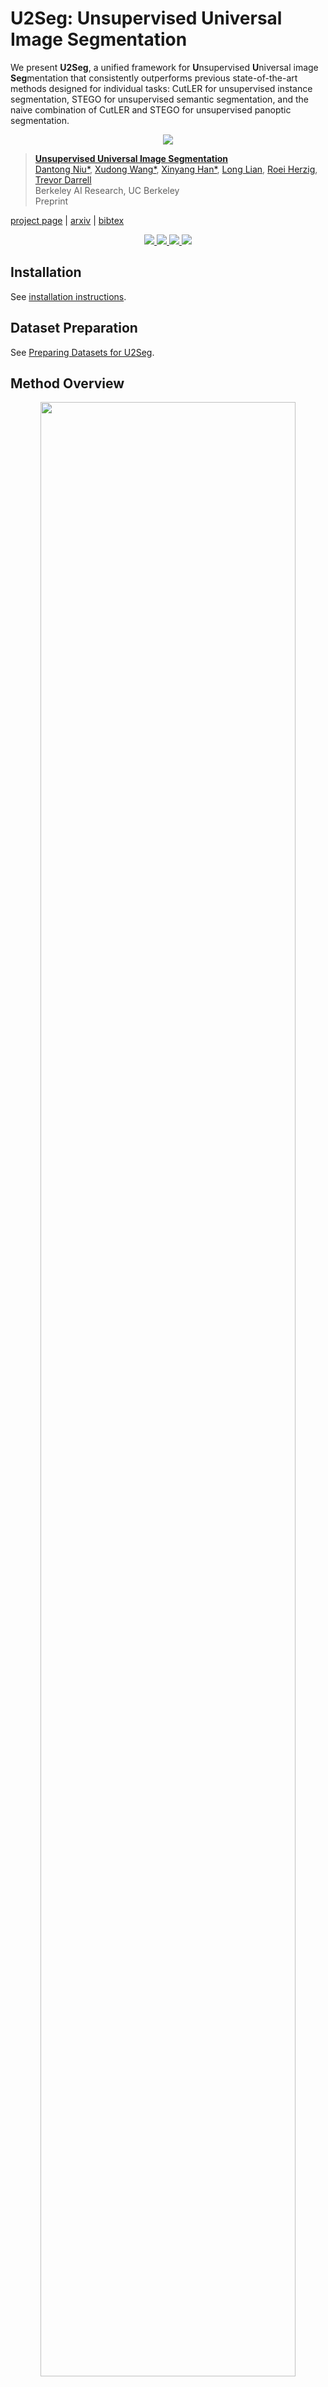 # U2Seg: Unsupervised Universal Image Segmentation

We present **U2Seg**, a unified framework for **U**nsupervised **U**niversal image **Seg**mentation that consistently outperforms previous state-of-the-art methods designed for individual tasks: CutLER for unsupervised instance segmentation, STEGO for unsupervised semantic segmentation, and the naive combination of CutLER and STEGO for unsupervised panoptic segmentation.

<p align="center"> <img src='docs/teaser_img.jpg' align="center" > </p>

> [**Unsupervised Universal Image Segmentation**](https://u2seg.github.io/)            
> [Dantong Niu*](https://scholar.google.com/citations?user=AzlUrvUAAAAJ&hl=en), [Xudong Wang*](https://people.eecs.berkeley.edu/~xdwang/), [Xinyang Han*](https://xinyanghan.github.io/), [Long Lian](https://tonylian.com/), [Roei Herzig](https://roeiherz.github.io/), [Trevor Darrell](https://people.eecs.berkeley.edu/~trevor/)     
> Berkeley AI Research, UC Berkeley    
> Preprint

[project page](https://u2seg.github.io/) | [arxiv](https://arxiv.org/abs/2312.17243) | [bibtex](#citation)

<p align="center">
  <a href="https://paperswithcode.com/sota/unsupervised-panoptic-segmentation-on-coco?p=unsupervised-universal-image-segmentation">
    <img src="https://img.shields.io/endpoint.svg?url=https://paperswithcode.com/badge/unsupervised-universal-image-segmentation/unsupervised-panoptic-segmentation-on-coco">
  </a>
  <a href="https://paperswithcode.com/sota/unsupervised-zero-shot-panoptic-segmentation?p=unsupervised-universal-image-segmentation">
    <img src="https://img.shields.io/endpoint.svg?url=https://paperswithcode.com/badge/unsupervised-universal-image-segmentation/unsupervised-zero-shot-panoptic-segmentation">
  </a>
  <a href="https://paperswithcode.com/sota/unsupervised-zero-shot-instance-segmentation?p=unsupervised-universal-image-segmentation">
    <img src="https://img.shields.io/endpoint.svg?url=https://paperswithcode.com/badge/unsupervised-universal-image-segmentation/unsupervised-zero-shot-instance-segmentation">
  </a>
  <a href="https://paperswithcode.com/sota/unsupervised-semantic-segmentation-on-coco-7?p=unsupervised-universal-image-segmentation">
    <img src="https://img.shields.io/endpoint.svg?url=https://paperswithcode.com/badge/unsupervised-universal-image-segmentation/unsupervised-semantic-segmentation-on-coco-7">
  </a>
</p>

<!-- ## Features 
- U2Seg is the first universal unsupervised image segmentation model that can tackle unsupervised semantic-aware instance, semantic and panoptic segmentation tasks using a unified framework.
- U2Seg can learn unsupervised object detectors and instance segmentors solely on ImageNet-1K.
- U2Seg exhibits strong robustness to domain shifts when evaluated on 11 different benchmarks across domains like natural images, video frames, paintings, sketches, etc.
- U2Seg can serve as a pretrained model for fully/semi-supervised detection and segmentation tasks. -->

## Installation
See [installation instructions](INSTALL.md).

## Dataset Preparation
See [Preparing Datasets for U2Seg](datasets/README.md).

## Method Overview
<p align="center">
  <img src="docs/main_pipeline_1.jpg" width=90%>
</p>

U2Seg has 4 stages: 1) generating pseudo instance masks with MaskCut and clustering, 2) generating pseudo semantic masks with STEGO and 3) merging instance masks, semantic masks to get pseudo labels for panoptic segmentation and 4) learning unsupervised universal segmentor from pseudo-masks of unlabeled data.

## Pseudo Mask Gneration
This part includes MaskCut+Clustering, which we use to generate the pseudo for training of U2Seg, additional information will come later. 
For implementers who wants to play with out models, we provide well-processed annotations in Data Preparation.

## Universal Image Segmentation

### Training
After you prepare the dataset following the above instructions, you should be able to train the U2Seg universal segmentation model by:

```
python ./tools/train_net.py  --config-file ./configs/COCO-PanopticSegmentation/u2seg_R50_800.yaml
```
Note: you need to download the pre-trained [dino backbone](https://drive.google.com/file/d/1UtRUgUQK20KS8MGebCWgLPHxrez7mfV4/view?usp=sharing) and change the path of the corresponding ```yaml``` file.

To train U2Seg model with different clustering number (e.g. 300), you can use `configs/COCO-PanopticSegmentation/u2seg_R50_300.yaml` config file and set the environment variable by `export CLUSTER_NUM=300`. (This variable would be used in `detectron2/data/datasets/builtin.py` and `detectron2/data/datasets/builtin_meta.py`)

### Inference
We provide models trained with different cluster numbers and training sets. Each cell in the table below contains a link to the corresponding model checkpoint. Place the downloaded ckpts under `ckpts` folder.

<table>
<thead>
<tr>
<th align="center">Cluster Num</th>
<th align="center">ImageNet</th>
<th align="center">COCO</th>
<th align="center">ImageNet + COCO</th>
</tr>
</thead>
<tbody>
<tr>
<td align="center">800</td>
<td align="center"><a href="https://drive.google.com/drive/folders/186GBbIhEW7W0eidGOGRTmTyM_HedSOQh">CheckPoint</a></td>
<td align="center"><a href="https://drive.google.com/drive/folders/186GBbIhEW7W0eidGOGRTmTyM_HedSOQh">CheckPoint</a></td>
<td align="center"><a href="https://drive.google.com/drive/folders/186GBbIhEW7W0eidGOGRTmTyM_HedSOQh">CheckPoint</a></td>
</tr>
<tr>
<td align="center">300</td>
<td align="center"><a href="https://drive.google.com/drive/folders/186GBbIhEW7W0eidGOGRTmTyM_HedSOQh">CheckPoint</a></td>
<td align="center"><a href="https://drive.google.com/drive/folders/186GBbIhEW7W0eidGOGRTmTyM_HedSOQh">CheckPoint</a></td>
<td align="center"><a href="https://drive.google.com/drive/folders/186GBbIhEW7W0eidGOGRTmTyM_HedSOQh">CheckPoint</a></td>
</tr>
</tbody>
</table>  
 

To run inference on images, you should first assign a checkpoint in the ```u2seg_eval.yaml```, then:
```
python ./demo/u2seg_demo.py --config-file configs/COCO-PanopticSegmentation/u2seg_eval_800.yaml --input demo/images/*jpg --output results/demo_800 
```

To test model trained with different clustering number (e.g. 300), you can use config file like this `configs/COCO-PanopticSegmentation/u2seg_R50_300.yaml`.

We give a few demo images in ```demo/images``` and the corresponding visualizations of the panoptic segmentation with U2Seg:
<p align="center">
  <img src="docs/u2seg-demo.png" width=80%>
</p>


### Evaluation
Coming soon.

### Efficient Learning
Coming soon.

## License
U2Seg is licensed under the [Apache](LICENSE), however portions of the project are available under separate license terms: CutLER, Detectron2 and DINO are licensed under the CC-BY-NC license; TokenCut, Bilateral Solver and CRF are licensed under the MIT license; If you later add other third party code, please keep this license info updated, and please let us know if that component is licensed under something other than CC-BY-NC, MIT, or CC0.

## Ethical Considerations
U2Seg's wide range of detection capabilities may introduce similar challenges to many other visual recognition methods.
As the image can contain arbitrary instances, it may impact the model output.

## How to get support from us?
If you have any general questions, feel free to email us at [Dantong Niu](mailto:bias_88@berkeley.edu), [Xudong Wang](mailto:xdwang@eecs.berkeley.edu), [Xinyang Han](mailto:hanxinyang66@gmail.com). If you have code or implementation-related questions, please feel free to send emails to us or open an issue in this codebase (We recommend that you open an issue in this codebase, because your questions may help others). 

## Citation
If you find our work inspiring or use our codebase in your research, please consider giving a star ⭐ and a citation.
```
@misc{niu2023unsupervised,
      title={Unsupervised Universal Image Segmentation}, 
      author={Dantong Niu and Xudong Wang and Xinyang Han and Long Lian and Roei Herzig and Trevor Darrell},
      year={2023},
      eprint={2312.17243},
      archivePrefix={arXiv},
      primaryClass={cs.CV}
}
```

<!-- ## Features 
- U2Seg is the first universal unsupervised image segmentation model that can tackle unsupervised semantic-aware instance, semantic and panoptic segmentation tasks using a unified framework.
- U2Seg can learn unsupervised object detectors and instance segmentors solely on ImageNet-1K.
- U2Seg exhibits strong robustness to domain shifts when evaluated on 11 different benchmarks across domains like natural images, video frames, paintings, sketches, etc.
- U2Seg can serve as a pretrained model for fully/semi-supervised detection and segmentation tasks. -->



